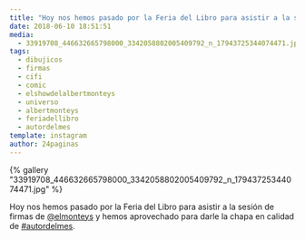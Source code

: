 ```yaml
---
title: "Hoy nos hemos pasado por la Feria del Libro para asistir a la sesión de firmas de @elmonteys y hemos aprovechado para darle la chapa en calidad de #autordelmes"
date: 2018-06-10 18:51:51
media: 
  - 33919708_446632665798000_3342058802005409792_n_17943725344074471.jpg
tags: 
  - dibujicos
  - firmas
  - cifi
  - comic
  - elshowdelalbertmonteys
  - universo
  - albertmonteys
  - feriadellibro
  - autordelmes
template: instagram
author: 24paginas
---
```


{% gallery "33919708_446632665798000_3342058802005409792_n_17943725344074471.jpg" %}

Hoy nos hemos pasado por la Feria del Libro para asistir a la sesión de firmas de [@elmonteys](https://instagram.com/elmonteys) y hemos aprovechado para darle la chapa en calidad de [#autordelmes](/etiquetas/autordelmes).
